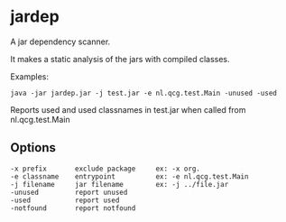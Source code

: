 # jardep

A jar dependency scanner.

It makes a static analysis of the jars with compiled classes.

Examples:

    java -jar jardep.jar -j test.jar -e nl.qcg.test.Main -unused -used

Reports used and used classnames in test.jar when called from nl.qcg.test.Main

## Options

    -x prefix       exclude package     ex: -x org.
    -e classname    entrypoint          ex: -e nl.qcg.test.Main
    -j filename     jar filename        ex: -j ../file.jar
    -unused         report unused
    -used           report used
    -notfound       report notfound
